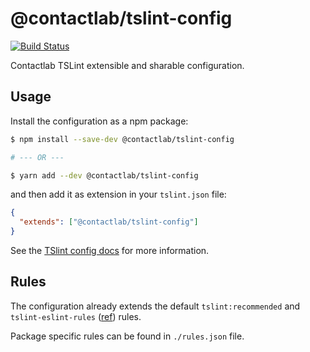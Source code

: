 # @contactlab/tslint-config

[![Build Status](https://clab-dev.visualstudio.com/OSS/_apis/build/status/contactlab.tslint-config?branchName=master)](https://clab-dev.visualstudio.com/OSS/_build/latest?definitionId=29&branchName=master)

Contactlab TSLint extensible and sharable configuration.

## Usage

Install the configuration as a npm package:

```sh
$ npm install --save-dev @contactlab/tslint-config

# --- OR ---

$ yarn add --dev @contactlab/tslint-config
```

and then add it as extension in your `tslint.json` file:

```json
{
  "extends": ["@contactlab/tslint-config"]
}
```

See the [TSlint config docs](https://palantir.github.io/tslint/usage/configuration/) for more information.

## Rules

The configuration already extends the default `tslint:recommended` and `tslint-eslint-rules` ([ref](https://github.com/buzinas/tslint-eslint-rules)) rules.

Package specific rules can be found in `./rules.json` file.
